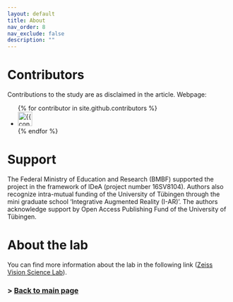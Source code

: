 ```yaml
---
layout: default
title: About
nav_order: 8
nav_exclude: false
description: ""
---
```


# Contributors
Contributions to the study are as disclaimed in the article.
Webpage:
<ul class="list-style-none">
{% for contributor in site.github.contributors %}
  <li class="d-inline-block mr-1">
     <a href="{{ contributor.html_url }}"><img src="{{ contributor.avatar_url }}" width="32" height="32" alt="{{ contributor.login }}"/></a>
  </li>
{% endfor %}
</ul>

# Support
The Federal Ministry of Education and Research (BMBF) supported the project in the framework of IDeA (project number 16SV8104). Authors also recognize intra-mutual funding of the University of Tübingen through the mini graduate school ‘Integrative Augmented Reality (I-AR)’. The authors acknowledge support by Open Access Publishing Fund of the University of Tübingen.

# About the lab
You can find more information about the lab in the following link ([Zeiss Vision Science Lab](http://www.eye-tuebingen.de/zeiss-vision-science-lab/)).

### > [Back to main page](https://zeissvisionsciencelab.github.io/HMD-FOV/)
